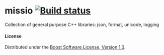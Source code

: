 missio [![Build status](https://travis-ci.org/missio-cpp/missio.svg)](https://travis-ci.org/missio-cpp/missio)
=======
Collection of general purpose C++ libraries: json, format, unicode, logging

#### License

Distributed under the [Boost Software License, Version 1.0](http://boost.org/LICENSE_1_0.txt).
